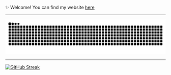 ✨ Welcome! You can find my website [here](https://www.timjacksonm.com/)

---

<picture>
  <source media="(prefers-color-scheme: dark)" srcset="https://raw.githubusercontent.com/timjacksonm/timjacksonm/snkoutput/github-snake-dark.svg" />
  <source media="(prefers-color-scheme: light)" srcset="[github-snake.svg](https://raw.githubusercontent.com/timjacksonm/timjacksonm/snkoutput/github-snake.svg)" />
  <img alt="github-snake" src="github-snake.svg" />
</picture>

---

[![GitHub Streak](https://streak-stats.demolab.com?user=timjacksonm&exclude_days=Sun%2CSat)](https://git.io/streak-stats)
